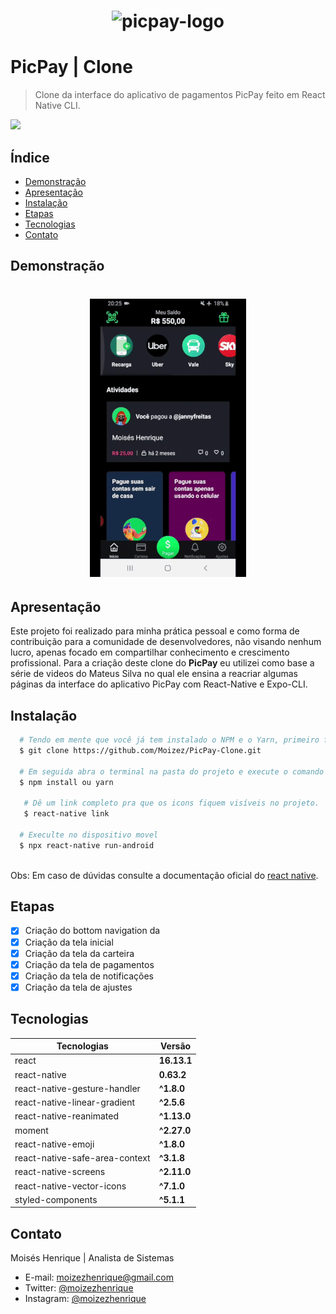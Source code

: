 <h1 align="center">
 
![picpay-logo](https://user-images.githubusercontent.com/29413231/94051938-ab66cf80-fdae-11ea-9077-c2ef6bfa17f9.png)
 
 </h1>

# PicPay | Clone
> Clone da interface do aplicativo de pagamentos PicPay feito em React Native CLI.
<img src="https://img.shields.io/static/v1?label=react-native&message=framework&color=blue&style=for-the-badge&logo=REACT"/>

## Índice
- [Demonstração](#Demonstração)
- [Apresentação](#Apresentação)
- [Instalação](#Instalação)
- [Etapas](#Etapas)
- [Tecnologias](#Tecnologias)
- [Contato](#Contato)

## Demonstração
<h1 align="center">
 
 ![PicPay-Clone](/picpay.gif)
 
</h1>

## Apresentação
Este projeto foi realizado para minha prática pessoal e como forma de contribuição para a comunidade de desenvolvedores, não visando nenhum lucro, apenas focado em compartilhar conhecimento e crescimento profissional. Para a criação deste clone do **PicPay** eu utilizei como base a série de videos do Mateus Silva no qual ele ensina a reacriar algumas páginas da interface do aplicativo PicPay com React-Native e Expo-CLI.

## Instalação
```bash
  # Tendo em mente que você já tem instalado o NPM e o Yarn, primeiro faça o clone ou faça o download deste repositório:
  $ git clone https://github.com/Moizez/PicPay-Clone.git

  # Em seguida abra o terminal na pasta do projeto e execute o comando abaixo para instalar as dependências.
  $ npm install ou yarn

   # Dê um link completo pra que os icons fiquem visíveis no projeto.
   $ react-native link

  # Execulte no dispositivo movel
  $ npx react-native run-android
  
```
Obs: Em caso de dúvidas consulte a documentação oficial do [react native](https://reactnative.dev/docs/0.60/getting-started).

## Etapas
- [x] Criação do bottom navigation da
- [x] Criação da tela inicial
- [x] Criação da tela da carteira
- [x] Criação da tela de pagamentos
- [x] Criação da tela de notificações
- [x] Criação da tela de ajustes

## Tecnologias
|Tecnologias | Versão |
|------------|--------|
|react        |**16.13.1** |
|react-native |**0.63.2** |
|react-native-gesture-handler |**^1.8.0** |
|react-native-linear-gradient     |**^2.5.6** |
|react-native-reanimated     |**^1.13.0** |
|moment     |**^2.27.0** |
|react-native-emoji     |**^1.8.0** |
|react-native-safe-area-context     |**^3.1.8** |
|react-native-screens     |**^2.11.0** |
|react-native-vector-icons     |**^7.1.0** |
|styled-components     |**^5.1.1** |

## Contato
Moisés Henrique | Analista de Sistemas
- E-mail: moizezhenrique@gmail.com
- Twitter: [@moizezhenrique](https://twitter.com/moizezhenrique)
- Instagram: [@moizezhenrique](https://www.instagram.com/moizezhenrique)

